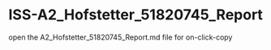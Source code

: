 # ISS-A2_Hofstetter_51820745_Report
open the A2_Hofstetter_51820745_Report.md file for on-click-copy
